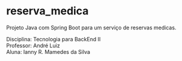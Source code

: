 # reserva_medica
Projeto Java com Spring Boot para um serviço de reservas medicas.<br> 

Disciplina: Tecnologia para BackEnd II<br>
Professor: André Luiz<br>
Aluna: Ianny R. Mamedes da Silva



